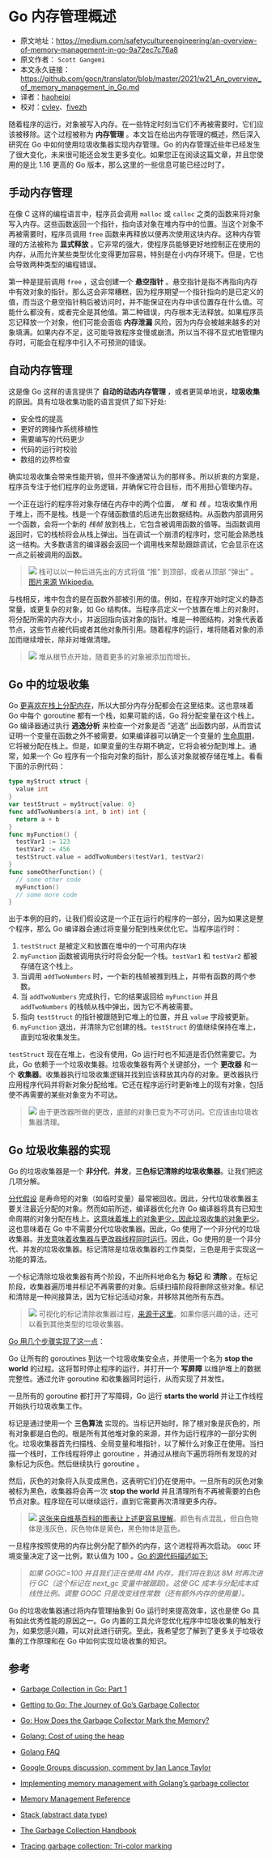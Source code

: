# Go 内存管理概述
- 原文地址：https://medium.com/safetycultureengineering/an-overview-of-memory-management-in-go-9a72ec7c76a8
- 原文作者： `Scott Gangemi`
- 本文永久链接： https://github.com/gocn/translator/blob/master/2021/w21_An_overview_of_memory_management_in_Go.md
- 译者：[haoheipi](https:/github.com/haoheipi)
- 校对：[cvley](https://github.com/cvley)、[fivezh](https://github.com/fivezh)

随着程序的运行，对象被写入内存。在一些特定时刻当它们不再被需要时，它们应该被移除。这个过程被称为 **内存管理** 。本文旨在给出内存管理的概述，然后深入研究在 Go 中如何使用垃圾收集器实现内存管理。Go 的内存管理近些年已经发生了很大变化，未来很可能还会发生更多变化。如果您正在阅读这篇文章，并且您使用的是比 1.16 更高的 Go 版本，那么这里的一些信息可能已经过时了。

## 手动内存管理

在像 C 这样的编程语言中，程序员会调用 `malloc` 或 `calloc` 之类的函数来将对象写入内存。这些函数返回一个指针，指向该对象在堆内存中的位置。当这个对象不再被需要时，程序员调用 `free` 函数来再释放以便再次使用这块内存。这种内存管理的方法被称为 **显式释放** 。它非常的强大，使程序员能够更好地控制正在使用的内存，从而允许某些类型优化变得更加容易，特别是在小内存环境下。但是，它也会导致两种类型的编程错误。

第一种是提前调用 `free` ，这会创建一个 **悬空指针** 。悬空指针是指不再指向内存中有效对象的指针。那么这会非常糟糕，因为程序期望一个指针指向的是已定义的值，而当这个悬空指针稍后被访问时，并不能保证在内存中该位置存在什么值。可能什么都没有，或者完全是其他值。第二种错误，内存根本无法释放。如果程序员忘记释放一个对象，他们可能会面临 **内存泄漏** 风险，因为内存会被越来越多的对象填满。如果内存不足，这可能导致程序变慢或崩溃。所以当不得不显式地管理内存时，可能会在程序中引入不可预测的错误。

## 自动内存管理 

这是像 Go 这样的语言提供了 **自动的动态内存管理** ，或者更简单地说，**垃圾收集** 的原因。具有垃圾收集功能的语言提供了如下好处:

- 安全性的提高
- 更好的跨操作系统移植性
- 需要编写的代码更少
- 代码的运行时校验
- 数组的边界检查

确实垃圾收集会带来性能开销，但并不像通常认为的那样多。所以折衷的方案是，程序员专注于他们程序的业务逻辑，并确保它符合目标，而不用担心管理内存。

一个正在运行的程序将对象存储在内存中的两个位置， _堆_ 和 _栈_ 。垃圾收集作用于堆上，而不是栈。栈是一个存储函数值的后进先出数据结构。从函数内部调用另一个函数，会将一个新的 _栈帧_ 放到栈上，它包含被调用函数的值等。当函数调用返回时，它的栈桢将会从栈上弹出。当在调试一个崩溃的程序时，您可能会熟悉栈这一结构。大多数语言的编译器会返回一个调用栈来帮助跟踪调试，它会显示在这一点之前被调用的函数。

> ![](../static/images/w21_An_overview_of_memory_management_in_Go/figure1.png)
栈可以以一种后进先出的方式将值 “推” 到顶部，或者从顶部 “弹出” 。[图片来源 Wikipedia.](https://en.wikipedia.org/wiki/Stack_(abstract_data_type))

与栈相反，堆中包含的是在函数外部被引用的值。例如，在程序开始时定义的静态常量，或更复杂的对象，如 Go 结构体。当程序员定义一个放置在堆上的对象时，将分配所需的内存大小，并返回指向该对象的指针。堆是一种图结构，对象代表着节点，这些节点被代码或者其他对象所引用。随着程序的运行，堆将随着对象的添加而继续增长，除非对堆做清理。

>![](../static/images/w21_An_overview_of_memory_management_in_Go/figure2.png)
堆从根节点开始，随着更多的对象被添加而增长。

## Go 中的垃圾收集

Go [更喜欢在栈上分配内存](https://groups.google.com/g/golang-nuts/c/KJiyv2mV2pU/m/wdBUH1mHCAAJ?pli=1)，所以大部分内存分配都会在这里结束。这也意味着 Go 中每个 goroutine 都有一个栈，如果可能的话，Go 将分配变量在这个栈上。Go 编译器通过执行 **逃逸分析** 来检查一个对象是否 ”逃逸” 出函数内部，从而尝试证明一个变量在函数之外不被需要。如果编译器可以确定一个变量的 [生命周期](https://www.memorymanagement.org/glossary/l.html#term-lifetime)，它将被分配在栈上。但是，如果变量的生存期不确定，它将会被分配到堆上。通常，如果一个 Go 程序有一个指向对象的指针，那么该对象就被存储在堆上。看看下面的示例代码：

```go
type myStruct struct {
  value int
}
var testStruct = myStruct{value: 0}
func addTwoNumbers(a int, b int) int {
  return a + b
}
func myFunction() {
  testVar1 := 123
  testVar2 := 456
  testStruct.value = addTwoNumbers(testVar1, testVar2)
}
func someOtherFunction() {
  // some other code
  myFunction()
  // some more code
}
```

出于本例的目的，让我们假设这是一个正在运行的程序的一部分，因为如果这是整个程序，那么 Go 编译器会通过将变量分配到栈来优化它。当程序运行时：

1. `testStruct` 是被定义和放置在堆中的一个可用内存块
2. `myFunction` 函数被调用执行时将会分配一个栈。`testVar1` 和 `testVar2` 都被存储在这个栈上。
3. 当调用 `addTwoNumbers` 时，一个新的栈帧被推到栈上，并带有函数的两个参数。
4. 当 `addTwoNumbers` 完成执行，它的结果返回给 `myFunction` 并且 `addTwoNumbers` 的栈帧从栈中弹出，因为它不再被需要。
5. 指向 `testStruct` 的指针被跟随到它堆上的位置，并且 `value` 字段被更新。
6. `myFunction` 退出，并清除为它创建的栈。`testStruct` 的值继续保持在堆上，直到垃圾收集发生。

`testStruct` 现在在堆上，也没有使用，Go 运行时也不知道是否仍然需要它。为此，Go 依赖于一个垃圾收集器。垃圾收集器有两个关键部分，一个 **更改器** 和一个 **收集器**。收集器执行垃圾收集逻辑并找到应该释放其内存的对象。更改器执行应用程序代码并将新对象分配给堆。它还在程序运行时更新堆上的现有对象，包括使不再需要的某些对象变为不可达。

>![](../static/images/w21_An_overview_of_memory_management_in_Go/figure3.png)
由于更改器所做的更改，底部的对象已变为不可访问。它应该由垃圾收集器清理。

## Go 垃圾收集器的实现

Go 的垃圾收集器是一个 **非分代**，**并发**，**三色标记清除的垃圾收集器**。让我们把这几项分解。

[分代假设](https://www.memorymanagement.org/glossary/g.html#term-generational-hypothesis) 是寿命短的对象（如临时变量）最常被回收。因此，分代垃圾收集器主要关注最近分配的对象。然而如前所述，编译器优化允许 Go 编译器将具有已知生命周期的对象分配在栈上。[这意味着堆上的对象更少，因此垃圾收集的对象更少](https://groups.google.com/g/golang-nuts/c/KJiyv2mV2pU/m/wdBUH1mHCAAJ)。这也意味着在 Go 中不需要分代垃圾收集器。因此，Go 使用了一个非分代的垃圾收集器。[并发意味着收集器与更改器线程同时运行](https://github.com/golang/go/blob/master/src/runtime/mgc.go#L7)。因此，Go 使用的是一个非分代、并发的垃圾收集器。标记清除是垃圾收集器的工作类型，三色是用于实现这一功能的算法。

一个标记清除垃圾收集器有两个阶段，不出所料地命名为 **标记** 和 **清除** 。在标记阶段，收集器遍历堆并标记不再需要的对象。后续扫描阶段将删除这些对象。标记和清除是一种间接算法，因为它标记活动对象，并移除其他所有东西。

>![](../static/images/w21_An_overview_of_memory_management_in_Go/figure4.gif)
可视化的标记清除收集器过程，[来源于这里](https://spin.atomicobject.com/2014/09/03/visualizing-garbage-collection-algorithms/)。如果你感兴趣的话，还可以看到其他类型的垃圾收集器。

[Go 用几个步骤实现了这一点](https://github.com/golang/go/blob/master/src/runtime/mgc.go#L24)：

Go 让所有的 goroutines 到达一个垃圾收集安全点，并使用一个名为 **stop the world** 的过程。这将暂时停止程序的运行，并打开一个 **写屏障** 以维护堆上的数据完整性。通过允许 goroutine 和收集器同时运行，从而实现了并发性。

一旦所有的 goroutine 都打开了写障碍，Go 运行 **starts the world** 并让工作线程开始执行垃圾收集工作。

标记是通过使用一个 **三色算法** 实现的。当标记开始时，除了根对象是灰色的，所有对象都是白色的。根是所有其他堆对象的来源，并作为运行程序的一部分实例化。垃圾收集器首先扫描栈、全局变量和堆指针，以了解什么对象正在使用。当扫描一个栈时，工作线程将停止 goroutine ，并通过从根向下遍历将所有发现的对象标记为灰色。然后继续执行 goroutine 。

然后，灰色的对象将入队变成黑色，这表明它们仍在使用中。一旦所有的灰色对象被标为黑色，收集器将会再一次 **stop the world** 并且清理所有不再被需要的白色节点对象。程序现在可以继续运行，直到它需要再次清理更多内存。

>![](../static/images/w21_An_overview_of_memory_management_in_Go/figure5.gif)
[这张来自维基百科的图表让上述更容易理解](https://en.wikipedia.org/wiki/Tracing_garbage_collection#Tri-color_marking)。颜色有点混乱，但白色物体是浅灰色，灰色物体是黄色，黑色物体是蓝色。

一旦程序按照使用的内存比例分配了额外的内存，这个进程将再次启动。 `GOGC` 环境变量决定了这一比例，默认值为 100 。[Go 的源代码描述如下:](https://github.com/golang/go/blob/master/src/runtime/mgc.go#L112)

> *如果 GOGC=100 并且我们正在使用 4M 内存，我们将在到达 8M 时再次进行 GC（这个标记在 next_gc 变量中被跟踪)。这使 GC 成本与分配成本成线性比例。调整 GOGC 只是改变线性常数（还有额外内存的使用量）。*

Go 的垃圾收集器通过将内存管理抽象到 Go 运行时来提高效率，这也是使 Go 具有如此优秀性能的原因之一。Go 内置的工具允许您优化程序中垃圾收集的触发行为，如果您感兴趣，可以对此进行研究。至此，我希望您了解到了更多关于垃圾收集的工作原理和在 Go 中如何实现垃圾收集的知识。

## 参考

- [Garbage Collection in Go: Part 1](https://www.ardanlabs.com/blog/2018/12/garbage-collection-in-go-part1-semantics.html)

- [Getting to Go: The Journey of Go’s Garbage Collector](https://blog.golang.org/ismmkeynote)

- [Go: How Does the Garbage Collector Mark the Memory?](https://medium.com/a-journey-with-go/go-how-does-the-garbage-collector-mark-the-memory-72cfc12c6976)

- [Golang: Cost of using the heap](https://medium.com/invalid-memory/golang-cost-of-using-the-heap-e70363469754)

- [Golang FAQ](https://golang.org/doc/faq#stack_or_heap)

- [Google Groups discussion, comment by Ian Lance Taylor](https://groups.google.com/g/golang-nuts/c/KJiyv2mV2pU/m/wdBUH1mHCAAJ)

- [Implementing memory management with Golang’s garbage collector](https://hub.packtpub.com/implementing-memory-management-with-golang-garbage-collector/)

- [Memory Management Reference](https://www.memorymanagement.org/)

- [Stack (abstract data type)](https://en.wikipedia.org/wiki/Stack_(abstract_data_type))

- [The Garbage Collection Handbook](https://gchandbook.org/)

- [Tracing garbage collection: Tri-color marking](https://en.wikipedia.org/wiki/Tracing_garbage_collection#Tri-color_marking)